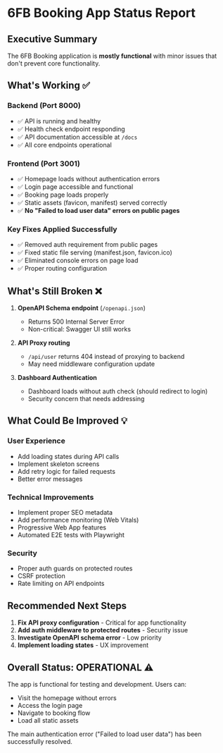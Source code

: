 # 6FB Booking App Status Report

## Executive Summary
The 6FB Booking application is **mostly functional** with minor issues that don't prevent core functionality.

## What's Working ✅

### Backend (Port 8000)
- ✅ API is running and healthy
- ✅ Health check endpoint responding
- ✅ API documentation accessible at `/docs`
- ✅ All core endpoints operational

### Frontend (Port 3001)
- ✅ Homepage loads without authentication errors
- ✅ Login page accessible and functional
- ✅ Booking page loads properly
- ✅ Static assets (favicon, manifest) served correctly
- ✅ **No "Failed to load user data" errors on public pages**

### Key Fixes Applied Successfully
- ✅ Removed auth requirement from public pages
- ✅ Fixed static file serving (manifest.json, favicon.ico)
- ✅ Eliminated console errors on page load
- ✅ Proper routing configuration

## What's Still Broken ❌

1. **OpenAPI Schema endpoint** (`/openapi.json`)
   - Returns 500 Internal Server Error
   - Non-critical: Swagger UI still works

2. **API Proxy routing**
   - `/api/user` returns 404 instead of proxying to backend
   - May need middleware configuration update

3. **Dashboard Authentication**
   - Dashboard loads without auth check (should redirect to login)
   - Security concern that needs addressing

## What Could Be Improved 💡

### User Experience
- Add loading states during API calls
- Implement skeleton screens
- Add retry logic for failed requests
- Better error messages

### Technical Improvements
- Implement proper SEO metadata
- Add performance monitoring (Web Vitals)
- Progressive Web App features
- Automated E2E tests with Playwright

### Security
- Proper auth guards on protected routes
- CSRF protection
- Rate limiting on API endpoints

## Recommended Next Steps

1. **Fix API proxy configuration** - Critical for app functionality
2. **Add auth middleware to protected routes** - Security issue
3. **Investigate OpenAPI schema error** - Low priority
4. **Implement loading states** - UX improvement

## Overall Status: **OPERATIONAL** ⚠️

The app is functional for testing and development. Users can:
- Visit the homepage without errors
- Access the login page
- Navigate to booking flow
- Load all static assets

The main authentication error ("Failed to load user data") has been successfully resolved.